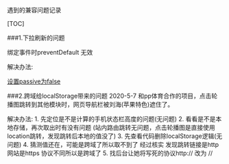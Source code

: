 遇到的兼容问题记录


[TOC]



###1.下拉刷新的问题

绑定事件时preventDefault 无效 

解决办法:

[	设置passive为false](<https://developer.mozilla.org/zh-CN/docs/Web/API/EventTarget/addEventListener>)



###2.跨域给localStorage带来的问题
2020-5-7
和pp体育合作的项目，点击轮播图跳转到其他模块时，网页导航栏被刘海(苹果特色)遮住了。


解决办法:
    1. 先定位是不是计算的手机状态栏高度的问题(无问题)
    2. 看看是不是本地存储，再次取出时有没有问题
        (站内路由跳转无问题，点击轮播图是直接使用location跳转，发现跳转后本地的值没了)
    3. 先查看代码删除localStorage逻辑(无问题)
    4. 猜测值还在，可能是跨域了所以取不到了
        经过核实 发现跳转链接是http  网站是https 协议不同所以是跨域了
    5. 找后台让她将写死的协议http:// 改为 // 

